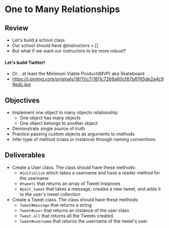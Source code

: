 # One to Many Relationships

## Review
- Let's build a school class
- Our school should have @instructors = []
- But what if we want our instructors to be more robust?

#### Let's build Twitter!
 - Or... at least the Minimum Viable Product(MVP) aka Skateboard
 - https://i.pinimg.com/originals/18/11/c7/1811c7266a60cf87b8765de2a4c99edc.jpg

## Objectives

* Implement one object to many objects relationship
  * One object has many objects
  * One object belongs to another object
* Demonstrate single source of truth
* Practice passing custom objects as arguments to methods
* Infer type of method (class or instance) through naming conventions

## Deliverables

* Create a User class. The class should have these methods:
  * `#initialize` which takes a username and have a reader method for the username
  * `#tweets` that returns an array of Tweet instances
  * `#post_tweet` that takes a message, creates a new tweet, and adds it to the user's tweet collection
* Create a Tweet class. The class should have these methods:
  * `Tweet#message` that returns a string
  * `Tweet#user` that returns an instance of the user class
  * `Tweet.all` that returns all the Tweets created.
  * `Tweet#username` that returns the username of the tweet's user